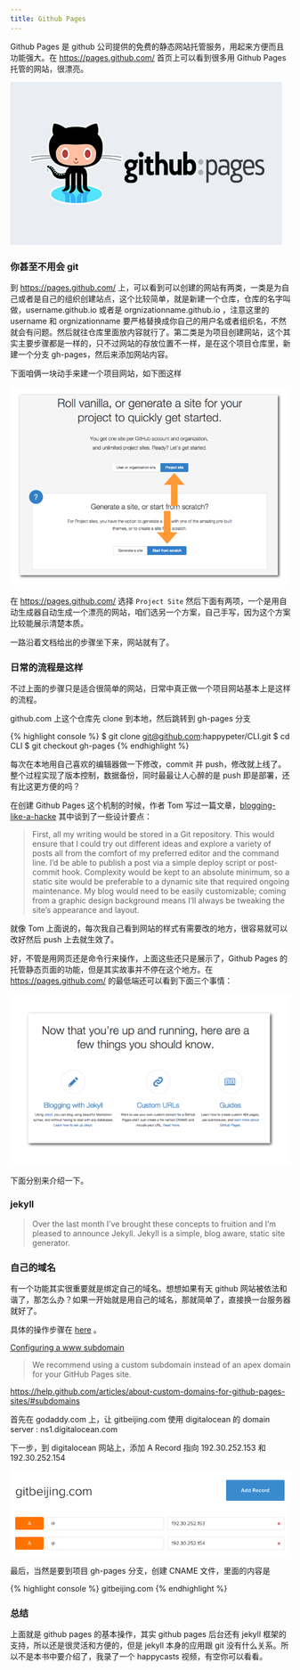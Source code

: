```yaml
---
title: Github Pages
---
```



Github Pages 是 github 公司提供的免费的静态网站托管服务，用起来方便而且功能强大。在 <https://pages.github.com/> 首页上可以看到很多用 Github Pages 托管的网站，很漂亮。

![](images/pages/logo.png)

### 你甚至不用会 git


到 <https://pages.github.com/> 上，可以看到可以创建的网站有两类，一类是为自己或者是自己的组织创建站点，这个比较简单，就是新建一个仓库，仓库的名字叫做，username.github.io 或者是 orgnizationname.github.io ，注意这里的 username 和 orgnizationname 要严格替换成你自己的用户名或者组织名，不然就会有问题。然后就往仓库里面放内容就行了。第二类是为项目创建网站，这个其实主要步骤都是一样的，只不过网站的存放位置不一样，是在这个项目仓库里，新建一个分支 gh-pages，然后来添加网站内容。

下面咱俩一块动手来建一个项目网站，如下图这样

![](images/pages/project_site.png)

在 <https://pages.github.com/> 选择 `Project Site` 然后下面有两项，一个是用自动生成器自动生成一个漂亮的网站，咱们选另一个方案，自己手写，因为这个方案比较能展示清楚本质。

一路沿着文档给出的步骤坐下来，网站就有了。

### 日常的流程是这样
不过上面的步骤只是适合很简单的网站，日常中真正做一个项目网站基本上是这样的流程。

github.com 上这个仓库先 clone 到本地，然后跳转到 gh-pages 分支

{% highlight console %}
$ git clone git@github.com:happypeter/CLI.git
$ cd CLI
$ git checkout gh-pages
{% endhighlight %}


每次在本地用自己喜欢的编辑器做一下修改，commit 并 push，修改就上线了。整个过程实现了版本控制，数据备份，同时最最让人心醉的是 push 即是部署，还有比这更方便的吗？

在创建 Github Pages 这个机制的时候，作者 Tom 写过一篇文章，[blogging-like-a-hacke](http://tom.preston-werner.com/2008/11/17/blogging-like-a-hacker.html) 其中谈到了一些设计要点：

>First, all my writing would be stored in a Git repository. This would ensure that I could try out different ideas and explore a variety of posts all from the comfort of my preferred editor and the command line. I’d be able to publish a post via a simple deploy script or post-commit hook. Complexity would be kept to an absolute minimum, so a static site would be preferable to a dynamic site that required ongoing maintenance. My blog would need to be easily customizable; coming from a graphic design background means I’ll always be tweaking the site’s appearance and layout.

就像 Tom 上面说的，每次我自己看到网站的样式有需要改的地方，很容易就可以改好然后 push 上去就生效了。

好，不管是用网页还是命令行来操作，上面这些还只是展示了，Github Pages 的托管静态页面的功能，但是其实故事并不停在这个地方。在 <https://pages.github.com/> 的最低端还可以看到下面三个事情：

![](images/pages/more_function.png)

下面分别来介绍一下。

### jekyll

> Over the last month I’ve brought these concepts to fruition and I’m pleased to announce Jekyll. Jekyll is a simple, blog aware, static site generator. 

### 自己的域名


有一个功能其实很重要就是绑定自己的域名。想想如果有天 github 网站被依法和谐了，那怎么办？如果一开始就是用自己的域名，那就简单了，直接换一台服务器就好了。

具体的操作步骤在 [here](https://help.github.com/articles/setting-up-a-custom-domain-with-github-pages/) 。

[Configuring a www subdomain](https://help.github.com/articles/tips-for-configuring-a-cname-record-with-your-dns-provider/#configuring-a-www-subdomain)

>We recommend using a custom subdomain instead of an apex domain for your GitHub Pages site.

https://help.github.com/articles/about-custom-domains-for-github-pages-sites/#subdomains

首先在 godaddy.com 上，让 gitbeijing.com 使用 digitalocean 的 domain server : ns1.digitalocean.com

下一步，到 digitalocean 网站上，添加 A Record 指向 192.30.252.153 和 192.30.252.154

![](images/pages/dns.png)

最后，当然是要到项目 gh-pages 分支，创建 CNAME 文件，里面的内容是

{% highlight console %}
gitbeijing.com
{% endhighlight %}

<!--  you will need to create A records that point to 192.30.252.153 and 192.30.252.154 
https://help.github.com/articles/my-custom-domain-isn-t-working/
 -->
### 总结
  上面就是 github pages 的基本操作，其实 github pages 后台还有 jekyll 框架的支持，所以还是很灵活和方便的，但是 jekyll 本身的应用跟 git 没有什么关系。所以不是本书中要介绍了，我录了一个 happycasts 视频，有空你可以看看。